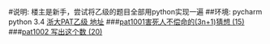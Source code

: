 #说明:
楼主是新手，尝试将乙级的题目全部用python实现一遍
##环境:
pycharm python 3.4
[浙大PAT乙级 地址](https://www.patest.cn/contests/pat-b-practise)
###[pat1001害死人不偿命的(3n+1)猜想 (15)](https://github.com/zxf864823150/PAT_B/blob/master/pat1001.py)
###[pat1002	写出这个数 (20)](https://github.com/zxf864823150/PAT_B/blob/master/pat1002.py)
